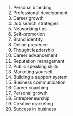 1. Personal branding
2. Professional development
3. Career growth
4. Job search strategies
5. Networking tips
6. Self-promotion
7. Brand identity
8. Online presence
9. Thought leadership
10. Career advancement
11. Reputation management
12. Public speaking skills
13. Marketing yourself
14. Building a support system
15. Business communication
16. Career coaching
17. Personal growth
18. Entrepreneurship
19. Creative marketing
20. Success in business
